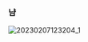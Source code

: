 ### 냠
![20230207123204_1](https://github.com/kohashiwakaba/kohashiwakaba/assets/37092106/2d013be4-8765-4058-899a-c2cb479b7512)


<!--
**kohashiwakaba/kohashiwakaba** is a ✨ _special_ ✨ repository because its `README.md` (this file) appears on your GitHub profile.

Here are some ideas to get you started:

- 🔭 I’m currently working on ...
- 🌱 I’m currently learning ...
- 👯 I’m looking to collaborate on ...
- 🤔 I’m looking for help with ...
- 💬 Ask me about ...
- 📫 How to reach me: ...
- 😄 Pronouns: ...
- ⚡ Fun fact: ...
-->
